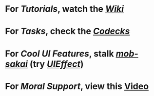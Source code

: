 # For *Tutorials*, watch the *[Wiki](https://github.com/Casey-Hofland/A_Dark_Fairytale/wiki)*
# For *Tasks*, check the *[Codecks](https://defaultcompany.codecks.io/decks)*
# For *Cool UI Features*, stalk *[mob-sakai](https://github.com/mob-sakai?tab=repositories)* (try *[UIEffect](https://github.com/mob-sakai/UIEffect)*)
# For *Moral Support*, view this [Video](https://www.youtube.com/watch?v=dQw4w9WgXcQ)
